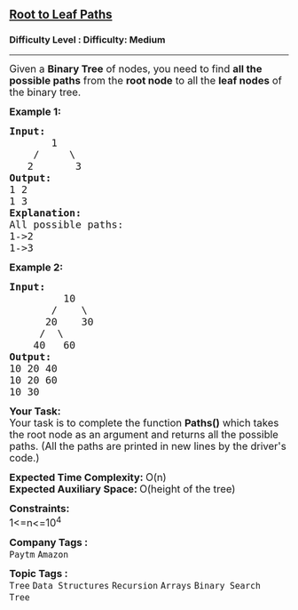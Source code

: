 <h2><a href="https://www.geeksforgeeks.org/problems/root-to-leaf-paths/1?page=1&category=Binary%20Search%20Tree&sortBy=submissions">Root to Leaf Paths</a></h2><h3>Difficulty Level : Difficulty: Medium</h3><hr><div class="problems_problem_content__Xm_eO"><p><span style="font-size: 18px;">Given a <strong>Binary Tree</strong> of nodes, you need to find <strong>all the possible paths</strong> from the <strong>root node</strong> to all the <strong>leaf nodes</strong> of the binary tree.</span></p>
<p><span style="font-size: 18px;"><strong>Example 1:</strong></span></p>
<pre><span style="font-size: 18px;"><strong>Input:</strong>
       1
    /     \
   2       3
<strong>Output: <br></strong>1 2 <br>1 3 
<strong>Explanation: </strong>
All possible paths:
1-&gt;2
1-&gt;3</span>
</pre>
<p dir="ltr"><strong><span style="font-size: 18px;">Example 2:</span></strong></p>
<pre><span style="font-size: 18px;"><strong>Input:
&nbsp;        </strong>10
&nbsp;      /    \
&nbsp;     20    30
&nbsp;    /  \
&nbsp;   40   60<strong>
Output: <br></strong>10 20 40 <br>10 20 60 <br>10 30 </span>
</pre>
<p dir="ltr"><span style="font-size: 18px;"><strong>Your Task:</strong><br>Your task is to complete the function&nbsp;<strong>Paths()</strong> which takes the root node as an argument and returns all the possible paths. (All the paths are printed in new lines by the driver's code.)</span></p>
<p><span style="font-size: 18px;"><strong>Expected Time Complexity:&nbsp;</strong>O(n)<br><strong>Expected Auxiliary Space:&nbsp;</strong>O(height of the tree)</span></p>
<p><span style="font-size: 18px;"><strong>Constraints:</strong><br>1&lt;=n&lt;=10<sup>4</sup></span></p></div><p><span style=font-size:18px><strong>Company Tags : </strong><br><code>Paytm</code>&nbsp;<code>Amazon</code>&nbsp;<br><p><span style=font-size:18px><strong>Topic Tags : </strong><br><code>Tree</code>&nbsp;<code>Data Structures</code>&nbsp;<code>Recursion</code>&nbsp;<code>Arrays</code>&nbsp;<code>Binary Search Tree</code>&nbsp;
